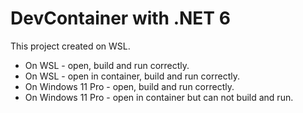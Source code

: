 # DevContainer with .NET 6

This project created on WSL.

- On WSL - open, build and run correctly.
- On WSL - open in container, build and run correctly.
- On Windows 11 Pro - open, build and run correctly.
- On Windows 11 Pro - open in container but can not build and run.
